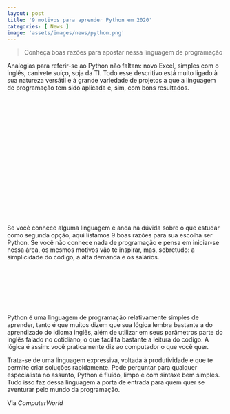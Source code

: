 ```yaml
---
layout: post
title: '9 motivos para aprender Python em 2020'
categories: [ News ]
image: 'assets/images/news/python.png'
---
```



> Conheça boas razões para apostar nessa linguagem de programação

Analogias para referir-se ao Python não faltam: novo Excel, simples com o inglês, canivete suíço, soja da TI. Todo esse descritivo está muito ligado à sua natureza versátil e à grande variedade de projetos a que a linguagem de programação tem sido aplicada e, sim, com bons resultados.

<!-- QUADRADO -->
<script async src="//pagead2.googlesyndication.com/pagead/js/adsbygoogle.js"></script>
<ins class="adsbygoogle"
style="display:inline-block;width:336px;height:280px"
data-ad-client="ca-pub-2838251107855362"
data-ad-slot="5351066970"></ins>
<script>
(adsbygoogle = window.adsbygoogle || []).push({});
</script>

Se você conhece alguma linguagem e anda na dúvida sobre o que estudar como segunda opção, aqui listamos 9 boas razões para sua escolha ser Python. Se você não conhece nada de programação e pensa em iniciar-se nessa área, os mesmos motivos vão te inspirar, mas, sobretudo: a simplicidade do código, a alta demanda e os salários.

<!-- MINI ANÚNCIO -->
<script async src="//pagead2.googlesyndication.com/pagead/js/adsbygoogle.js"></script>
<!-- Games Root -->
<ins class="adsbygoogle"
style="display:inline-block;width:730px;height:95px"
data-ad-client="ca-pub-2838251107855362"
data-ad-slot="5351066970"></ins>
<script>
(adsbygoogle = window.adsbygoogle || []).push({});
</script>

Python é uma linguagem de programação relativamente simples de aprender, tanto é que muitos dizem que sua lógica lembra bastante a do aprendizado do idioma inglês, além de utilizar em seus parâmetros parte do inglês falado no cotidiano, o que facilita bastante a leitura do código. A lógica é assim: você praticamente diz ao computador o que você quer.

<!-- RETANGULO LARGO 2 -->
<script async src="//pagead2.googlesyndication.com/pagead/js/adsbygoogle.js"></script>
<ins class="adsbygoogle"
style="display:block; text-align:center;"
data-ad-layout="in-article"
data-ad-format="fluid"
data-ad-client="ca-pub-2838251107855362"
data-ad-slot="8549252987"></ins>
<script>
(adsbygoogle = window.adsbygoogle || []).push({});
</script>

Trata-se de uma linguagem expressiva, voltada à produtividade e que te permite criar soluções rapidamente. Pode perguntar para qualquer especialista no assunto, Python é fluído, limpo e com sintaxe bem simples. Tudo isso faz dessa linguagem a porta de entrada para quem quer se aventurar pelo mundo da programação.

<!-- RETANGULO LARGO -->
<script async src="https://pagead2.googlesyndication.com/pagead/js/adsbygoogle.js"></script>
<!-- Informat -->
<ins class="adsbygoogle"
style="display:block"
data-ad-client="ca-pub-2838251107855362"
data-ad-slot="2327980059"
data-ad-format="auto"
data-full-width-responsive="true"></ins>
<script>
(adsbygoogle = window.adsbygoogle || []).push({});
</script>

Via *ComputerWorld*
